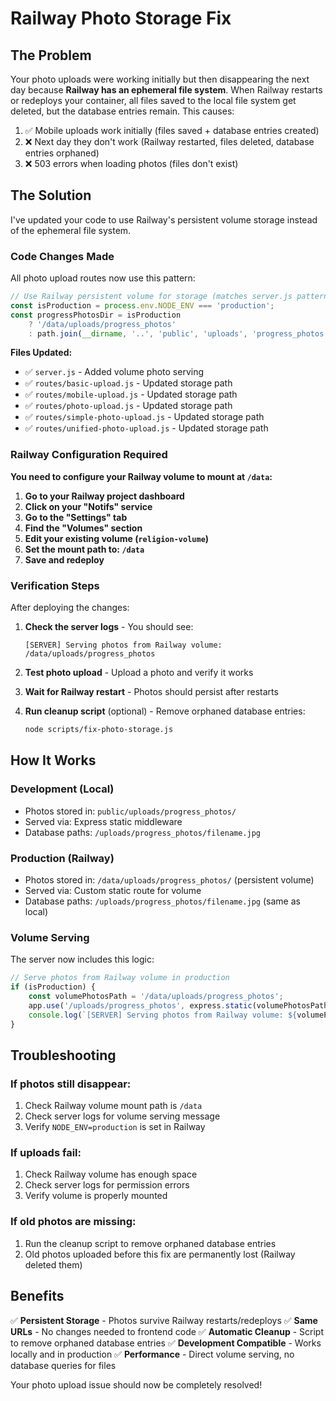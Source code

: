 # Railway Photo Storage Fix

## The Problem

Your photo uploads were working initially but then disappearing the next day because **Railway has an ephemeral file system**. When Railway restarts or redeploys your container, all files saved to the local file system get deleted, but the database entries remain. This causes:

1. ✅ Mobile uploads work initially (files saved + database entries created)
2. ❌ Next day they don't work (Railway restarted, files deleted, database entries orphaned)
3. ❌ 503 errors when loading photos (files don't exist)

## The Solution

I've updated your code to use Railway's persistent volume storage instead of the ephemeral file system.

### Code Changes Made

All photo upload routes now use this pattern:
```javascript
// Use Railway persistent volume for storage (matches server.js pattern)
const isProduction = process.env.NODE_ENV === 'production';
const progressPhotosDir = isProduction
    ? '/data/uploads/progress_photos'
    : path.join(__dirname, '..', 'public', 'uploads', 'progress_photos');
```

**Files Updated:**
- ✅ `server.js` - Added volume photo serving
- ✅ `routes/basic-upload.js` - Updated storage path
- ✅ `routes/mobile-upload.js` - Updated storage path  
- ✅ `routes/photo-upload.js` - Updated storage path
- ✅ `routes/simple-photo-upload.js` - Updated storage path
- ✅ `routes/unified-photo-upload.js` - Updated storage path

### Railway Configuration Required

**You need to configure your Railway volume to mount at `/data`:**

1. **Go to your Railway project dashboard**
2. **Click on your "Notifs" service**
3. **Go to the "Settings" tab**
4. **Find the "Volumes" section**
5. **Edit your existing volume (`religion-volume`)**
6. **Set the mount path to: `/data`**
7. **Save and redeploy**

### Verification Steps

After deploying the changes:

1. **Check the server logs** - You should see:
   ```
   [SERVER] Serving photos from Railway volume: /data/uploads/progress_photos
   ```

2. **Test photo upload** - Upload a photo and verify it works

3. **Wait for Railway restart** - Photos should persist after restarts

4. **Run cleanup script** (optional) - Remove orphaned database entries:
   ```bash
   node scripts/fix-photo-storage.js
   ```

## How It Works

### Development (Local)
- Photos stored in: `public/uploads/progress_photos/`
- Served via: Express static middleware
- Database paths: `/uploads/progress_photos/filename.jpg`

### Production (Railway)
- Photos stored in: `/data/uploads/progress_photos/` (persistent volume)
- Served via: Custom static route for volume
- Database paths: `/uploads/progress_photos/filename.jpg` (same as local)

### Volume Serving
The server now includes this logic:
```javascript
// Serve photos from Railway volume in production
if (isProduction) {
    const volumePhotosPath = '/data/uploads/progress_photos';
    app.use('/uploads/progress_photos', express.static(volumePhotosPath));
    console.log(`[SERVER] Serving photos from Railway volume: ${volumePhotosPath}`);
}
```

## Troubleshooting

### If photos still disappear:
1. Check Railway volume mount path is `/data`
2. Check server logs for volume serving message
3. Verify `NODE_ENV=production` is set in Railway

### If uploads fail:
1. Check Railway volume has enough space
2. Check server logs for permission errors
3. Verify volume is properly mounted

### If old photos are missing:
1. Run the cleanup script to remove orphaned database entries
2. Old photos uploaded before this fix are permanently lost (Railway deleted them)

## Benefits

✅ **Persistent Storage** - Photos survive Railway restarts/redeploys
✅ **Same URLs** - No changes needed to frontend code
✅ **Automatic Cleanup** - Script to remove orphaned database entries
✅ **Development Compatible** - Works locally and in production
✅ **Performance** - Direct volume serving, no database queries for files

Your photo upload issue should now be completely resolved!
